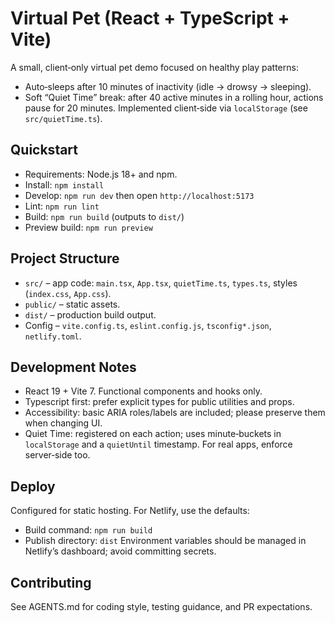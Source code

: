 # Virtual Pet (React + TypeScript + Vite)

A small, client‑only virtual pet demo focused on healthy play patterns:
- Auto‑sleeps after 10 minutes of inactivity (idle → drowsy → sleeping).
- Soft “Quiet Time” break: after 40 active minutes in a rolling hour, actions pause for 20 minutes. Implemented client‑side via `localStorage` (see `src/quietTime.ts`).

## Quickstart
- Requirements: Node.js 18+ and npm.
- Install: `npm install`
- Develop: `npm run dev` then open `http://localhost:5173`
- Lint: `npm run lint`
- Build: `npm run build` (outputs to `dist/`)
- Preview build: `npm run preview`

## Project Structure
- `src/` – app code: `main.tsx`, `App.tsx`, `quietTime.ts`, `types.ts`, styles (`index.css`, `App.css`).
- `public/` – static assets.
- `dist/` – production build output.
- Config – `vite.config.ts`, `eslint.config.js`, `tsconfig*.json`, `netlify.toml`.

## Development Notes
- React 19 + Vite 7. Functional components and hooks only.
- Typescript first: prefer explicit types for public utilities and props.
- Accessibility: basic ARIA roles/labels are included; please preserve them when changing UI.
- Quiet Time: registered on each action; uses minute‑buckets in `localStorage` and a `quietUntil` timestamp. For real apps, enforce server‑side too.

## Deploy
Configured for static hosting. For Netlify, use the defaults:
- Build command: `npm run build`
- Publish directory: `dist`
Environment variables should be managed in Netlify’s dashboard; avoid committing secrets.

## Contributing
See AGENTS.md for coding style, testing guidance, and PR expectations.
